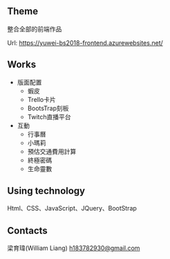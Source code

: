 ## Theme
整合全部的前端作品
  
Url: https://yuwei-bs2018-frontend.azurewebsites.net/  
## Works
* 版面配置
    * 蝦皮
    * Trello卡片
    * BootsTrap刻板
    * Twitch直播平台
* 互動
    * 行事曆
    * 小瑪莉
    * 預估交通費用計算
    * 終極密碼
    * 生命靈數
## Using technology
Html、CSS、JavaScript、JQuery、BootStrap
## Contacts
梁育瑋(William Liang)
h183782930@gmail.com
